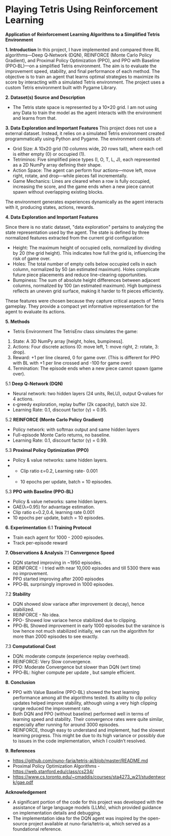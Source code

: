 # Playing Tetris Using Reinforcement Learning 
**Application of Reinforcement Learning Algorithms to a Simplified Tetris Environment**

**1. Introduction**
In this project, I have implemented and compared three RL algorithms—Deep Q‑Network (DQN), REINFORCE (Monte Carlo Policy Gradient), and Proximal Policy Optimization (PPO), and PPO with Baseline (PPO‑BL)—on a simplified Tetris environment. The aim is to evaluate the improvement speed, stability, and final performance of each method. The objective is to train an agent that learns optimal strategies to maximize its score by interacting with a simulated Tetris environment. The project uses a custom Tetris environment built with Pygame Library. 


**2. Dataset(s) Source and Description**
- The Tetris state space is represented by a 10×20 grid. I am not using any Data to train the model as the agent interacts with the environment and learns from that. 

**3. Data Exploration and Important Features**
This project does not use a external dataset. Instead, it relies on a simulated Tetris environment created programmatically using Python and Pygame. The environment consists of:
* Grid Size: A 10x20 grid (10 columns wide, 20 rows tall), where each cell is either empty (0) or occupied (1).
* Tetriminos: Five simplified piece types (I, O, T, L, J), each represented as a 2D NumPy array defining their shape.
* Action Space: The agent can perform four actions—move left, move right, rotate, and drop—while pieces fall incrementally.
*  Game Mechanics: Lines are cleared when a row is fully occupied, increasing the score, and the game ends when a new piece cannot spawn without overlapping existing blocks.

  The environment generates experiences dynamically as the agent interacts with it, producing states, actions, rewards. 

**4. Data Exploration and Important Features**

Since there is no static dataset, "data exploration" pertains to analyzing the state representation used by the agent. The state is defined by three normalized features extracted from the current grid configuration:
* Height: The maximum height of occupied cells, normalized by dividing by 20 (the grid height). This indicates how full the grid is, influencing the risk of game over.
* Holes: The total number of empty cells below occupied cells in each column, normalized by 50 (an estimated maximum). Holes complicate future piece placements and reduce line-clearing opportunities.
* Bumpiness: The sum of absolute height differences between adjacent columns, normalized by 100 (an estimated maximum). High bumpiness reflects an uneven grid surface, making it harder to fit pieces efficiently.

These features were chosen because they capture critical aspects of Tetris gameplay. They provide a compact yet informative representation for the agent to evaluate its actions.

**5. Methods**
* Tetris Environment
  The TetrisEnv class simulates the game:
1. State: A 3D NumPy array [height, holes, bumpiness].
2. Actions: Four discrete actions (0: move left, 1: move right, 2: rotate, 3: drop).
3. Reward: +1 per line cleared, 0 for game over. (This is different for PPO with BL with +1 per line crossed and -100 for game over)
4. Termination: The episode ends when a new piece cannot spawn (game over).
   
5.1 **Deep Q‑Network (DQN)**
- Neural network: two hidden layers (24 units, ReLU), output Q‑values for 4 actions.
- ε‑greedy exploration, replay buffer (2k capacity), batch size 32.
- Learning Rate: 0.1, discount factor (γ) = 0.95.

5.2 **REINFORCE (Monte Carlo Policy Gradient)**
- Policy network: with softmax output and same hidden layers 
- Full-episode Monte Carlo returns, no baseline.
- Learning Rate: 0.1, discount factor (γ) = 0.99.

5.3 **Proximal Policy Optimization (PPO)**
- Policy & value networks: same hidden layers.
- - Clip ratio ε=0.2, Learning rate- 0.001
- - 10 epochs per update, batch = 10 episodes.

5.3 **PPO with Baseline (PPO‑BL)**
- Policy & value networks: same hidden layers.
- GAE(λ=0.95) for advantage estimation.
- Clip ratio ε=0.2,0.4, learning rate 0.001
- 10 epochs per update, batch = 10 episodes.


**6. Experimentation**
6.1 **Training Protocol**
- Train each agent for 1000 - 2000 episodes.
- Track per-episode reward

**7. Observations & Analysis**
7.1 **Convergence Speed**
- DQN started improving in ~1950 episodes.
- REINFORCE - I tried with near 10,000 episodes and till 5300 there was no improvement.
- PPO started improving after 2000 episodes
- PPO‑BL surprisingly improved in 1000 episodes. 

7.2 **Stability**
- DQN showed slow variace after improvement (ε decay), hence stabilized.
- REINFORCE - No idea.
- PPO- Showed low variace hence stabilized due to clipping. 
- PPO‑BL Showed improvement in early 1000 episodes but the varaince is low hence not much stabilized initially, we can run the algorithm for more than 2000 episodes to see exactly. 

7.3 **Computational Cost**
- DQN: moderate compute (experience replay overhead).
- REINFORCE: Very Slow convergence.
- PPO: Moderate Convergence but slower than DQN (wrt time)
- PPO‑BL: higher compute per update , but sample efficient.

**8. Conclusion**
* PPO with Value Baseline (PPO-BL) showed the best learning performance among all the algorithms tested. Its ability to clip policy updates helped improve stability, although using a very high clipping range reduced the improvement rate.
* Both DQN and PPO (without baseline) performed well in terms of learning speed and stability. Their convergence rates were quite similar, especially after running for around 3000 episodes.
* REINFORCE, though easy to understand and implement, had the slowest learning progress. This might be due to its high variance or possibly due to issues in the code implementation, which I couldn’t resolved.

**9. References**
- https://github.com/nuno-faria/tetris-ai/blob/master/README.md
- Proximal Policy Optimization Algorithms - https://web.stanford.edu/class/cs234/
- https://www.cs.toronto.edu/~cmaddis/courses/sta4273_w21/studentwork/gae.pdf

**Acknowledgement**
* A significant portion of the code for this project was developed with the assistance of large language models (LLMs), which provided guidance on implementation details and debugging.
* The implementation idea for the DQN agent was inspired by the open-source project available at nuno-faria/tetris-ai, which served as a foundational reference.


